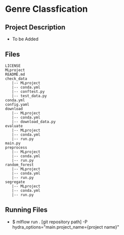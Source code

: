 # Genre Classfication

## Project Description

- To be Added

## Files
```
LICENSE
MLproject
README.md
check_data
   |-- MLproject
   |-- conda.yml
   |-- conftest.py
   |-- test_data.py
conda.yml
config.yaml
download
   |-- MLproject
   |-- conda.yml
   |-- download_data.py
evaluate
   |-- MLproject
   |-- conda.yml
   |-- run.py
main.py
preprocess
   |-- MLproject
   |-- conda.yml
   |-- run.py
random_forest
   |-- MLproject
   |-- conda.yml
   |-- run.py
segregate
   |-- MLproject
   |-- conda.yml
   |-- run.py
```
## Running Files
- $ mlflow run . [git repository path] -P hydra_options="main.project_name={project name}"
